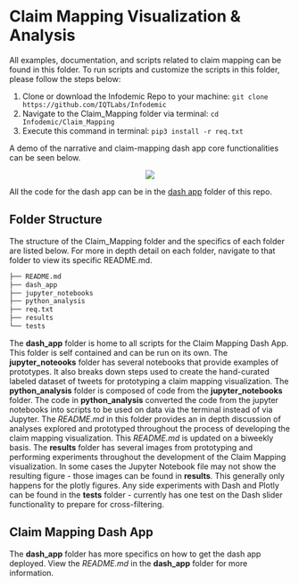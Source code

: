 # Claim Mapping Visualization & Analysis
All examples, documentation, and scripts related to claim mapping can be found in this folder. 
To run scripts and customize the scripts in this folder, please follow the steps below:
1) Clone or download the Infodemic Repo to your machine: ```git clone https://github.com/IQTLabs/Infodemic```
2) Navigate to the Claim_Mapping folder via terminal: ```cd Infodemic/Claim_Mapping```
3) Execute this command in terminal: ```pip3 install -r req.txt```

A demo of the narrative and claim-mapping dash app core functionalities can be seen below. 
<p align="center">
  <img src="https://github.com/katelyn98/Infodemic/blob/master/Claim_Mapping/results/DashAppDemo08-21.gif" /> 
</p>

All the code for the dash app can be in the [dash app](https://github.com/IQTLabs/Infodemic/tree/master/Claim_Mapping/dash_app) folder of this repo.

## Folder Structure
The structure of the Claim_Mapping folder and the specifics of each folder are listed below. For more in depth detail on each folder, navigate to that folder to view its specific README.md.
```bash 
├── README.md
├── dash_app
├── jupyter_notebooks
├── python_analysis
├── req.txt
├── results
└── tests
``` 
The **dash_app** folder is home to all scripts for the Claim Mapping Dash App. This folder is self contained and can be run on its own. The **jupyter_noteooks** folder has several notebooks that provide examples of prototypes. It also breaks down steps used to create the hand-curated labeled dataset of tweets for prototyping a claim mapping visualization. The **python_analysis** folder is composed of code from the **jupyter_notebooks** folder. The code in **python_analysis** converted the code from the jupyter notebooks into scripts to be used on data via the terminal instead of via Jupyter. The *README.md* in this folder provides an in depth discussion of analyses explored and prototyped throughout the process of developing the claim mapping visualization. This *README.md* is updated on a biweekly basis. The **results** folder has several images from prototyping and performing experiments throughout the development of the Claim Mapping visualization. In some cases the Jupyter Notebook file may not show the resulting figure - those images can be found in **results**. This generally only happens for the plotly figures. Any side experiments with Dash and Plotly can be found in the **tests** folder - currently has one test on the Dash slider functionality to prepare for cross-filtering.

## Claim Mapping Dash App
The **dash_app** folder has more specifics on how to get the dash app deployed. View the *README.md* in the **dash_app** folder for more information. 
